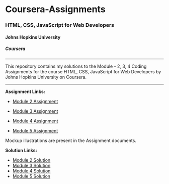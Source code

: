 # Coursera-Assignments

### HTML, CSS, JavaScript for Web Developers
#### Johns Hopkins University
##### Coursera
---
This repository contains my solutions to the Module - 2, 3, 4 Coding Assignments for the course HTML, CSS, JavaScript for Web Developers by Johns Hopkins University on Coursera. 

---
**Assignment Links:**

- [Module 2 Assignment](https://docs.google.com/document/d/1a4T43GiJv7HzYVTR1wgrBngHIWnornw9opPYTNaKQyY)

- [Module 3 Assignment]()

- [Module 4 Assignment]()

- [Module 5 Assignment]()

Mockup illustrations are present in the Assignment documents.


**Solution Links:**

- [Module 2 Solution](https://khushir1470.github.io/Assignment/module2-solution/index.html)
- [Module 3 Solution](https://khushir1470.github.io/Assignment/module3-solution/index.html)
- [Module 4 Solution](https://khushir1470.github.io/Assignment/module4-solution/index.html)
- [Module 5 Solution](https://khushir1470.github.io/Assignment/module5_solution/index.html)
